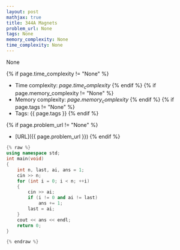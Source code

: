 ```yaml
---
layout: post
mathjax: true
title: 344A Magnets
problem_url: None
tags: None
memory_complexity: None
time_complexity: None
---
```


None


{% if page.time_complexity != "None" %}
- Time complexity: ${{ page.time_complexity }}$
{% endif %}
{% if page.memory_complexity != "None" %}
- Memory complexity: ${{ page.memory_complexity }}$
{% endif %}
{% if page.tags != "None" %}
- Tags: {{ page.tags }}
{% endif %}

{% if page.problem_url != "None" %}
- [URL]({{ page.problem_url }})
{% endif %}

```cpp
{% raw %}
using namespace std;
int main(void)
{
    int n, last, ai, ans = 1;
    cin >> n;
    for (int i = 0; i < n; ++i)
    {
        cin >> ai;
        if (i != 0 and ai != last)
            ans += 1;
        last = ai;
    }
    cout << ans << endl;
    return 0;
}

{% endraw %}
```